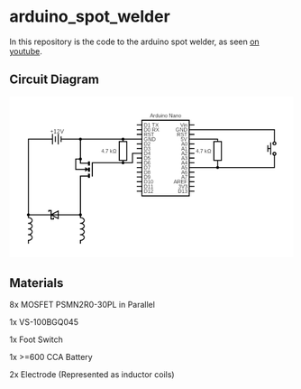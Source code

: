 # arduino_spot_welder
In this repository is the code to the arduino spot welder, as seen [on youtube](https://www.youtube.com/watch?v=RaHopv_f08A).
## Circuit Diagram
![Circuit](/circuit.png)

## Materials
8x MOSFET PSMN2R0-30PL in Parallel

1x VS-100BGQ045

1x Foot Switch

1x >=600 CCA Battery

2x Electrode (Represented as inductor coils)
